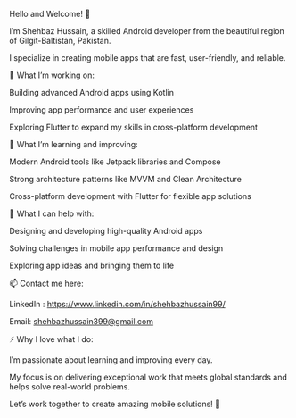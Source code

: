 Hello and Welcome! 👋

I’m Shehbaz Hussain, a skilled Android developer from the beautiful region of Gilgit-Baltistan, Pakistan.

I specialize in creating mobile apps that are fast, user-friendly, and reliable.



🔭 What I’m working on:

Building advanced Android apps using Kotlin

Improving app performance and user experiences

Exploring Flutter to expand my skills in cross-platform development



🌱 What I’m learning and improving:

Modern Android tools like Jetpack libraries and Compose

Strong architecture patterns like MVVM and Clean Architecture

Cross-platform development with Flutter for flexible app solutions



💬 What I can help with:

Designing and developing high-quality Android apps

Solving challenges in mobile app performance and design

Exploring app ideas and bringing them to life



📫 Contact me here:

LinkedIn : https://www.linkedin.com/in/shehbazhussain99/

Email: shehbazhussain399@gmail.com



⚡ Why I love what I do:

I’m passionate about learning and improving every day.

My focus is on delivering exceptional work that meets global standards and helps solve real-world problems.

Let’s work together to create amazing mobile solutions! 🚀
